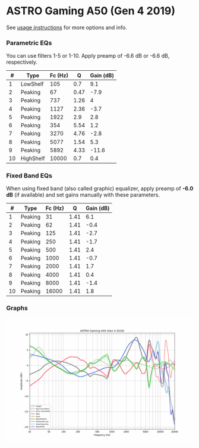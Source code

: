 # ASTRO Gaming A50 (Gen 4 2019)
See [usage instructions](https://github.com/jaakkopasanen/AutoEq#usage) for more options and info.

### Parametric EQs
You can use filters 1-5 or 1-10. Apply preamp of -6.6 dB or -6.6 dB, respectively.

|   # | Type      |   Fc (Hz) |    Q |   Gain (dB) |
|-----|-----------|-----------|------|-------------|
|   1 | LowShelf  |       105 | 0.7  |         9.1 |
|   2 | Peaking   |        67 | 0.47 |        -7.9 |
|   3 | Peaking   |       737 | 1.26 |         4   |
|   4 | Peaking   |      1127 | 2.36 |        -3.7 |
|   5 | Peaking   |      1922 | 2.9  |         2.8 |
|   6 | Peaking   |       354 | 5.54 |         1.2 |
|   7 | Peaking   |      3270 | 4.76 |        -2.8 |
|   8 | Peaking   |      5077 | 1.54 |         5.3 |
|   9 | Peaking   |      5892 | 4.33 |       -11.6 |
|  10 | HighShelf |     10000 | 0.7  |         0.4 |

### Fixed Band EQs
When using fixed band (also called graphic) equalizer, apply preamp of **-6.0 dB** (if available) and set gains manually with these parameters.

|   # | Type    |   Fc (Hz) |    Q |   Gain (dB) |
|-----|---------|-----------|------|-------------|
|   1 | Peaking |        31 | 1.41 |         6.1 |
|   2 | Peaking |        62 | 1.41 |        -0.4 |
|   3 | Peaking |       125 | 1.41 |        -2.7 |
|   4 | Peaking |       250 | 1.41 |        -1.7 |
|   5 | Peaking |       500 | 1.41 |         2.4 |
|   6 | Peaking |      1000 | 1.41 |        -0.7 |
|   7 | Peaking |      2000 | 1.41 |         1.7 |
|   8 | Peaking |      4000 | 1.41 |         0.4 |
|   9 | Peaking |      8000 | 1.41 |        -1.4 |
|  10 | Peaking |     16000 | 1.41 |         1.8 |

### Graphs
![](./ASTRO%20Gaming%20A50%20(Gen%204%202019).png)

